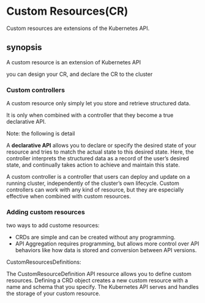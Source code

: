 # Custom Resources(CR)

Custom resources are extensions of the Kubernetes API.

## synopsis

A custom resource is an extension of Kubernetes API

you can design your CR, and declare the CR to the cluster

### Custom controllers

A custom resource only simply let you store and retrieve structured data.

It is only when combined with a controller that they become a true declarative API.

Note: the following is detail

A **declarative API** allows you to declare or specify the desired state of your resource and tries to match the actual state to this desired state. Here, the controller interprets the structured data as a record of the user’s desired state, and continually takes action to achieve and maintain this state.

A custom controller is a controller that users can deploy and update on a running cluster, independently of the cluster’s own lifecycle. Custom controllers can work with any kind of resource, but they are especially effective when combined with custom resources.

### Adding custom resources

two ways to add custome resources:

* CRDs are simple and can be created without any programming.
* API Aggregation requires programming, but allows more control over API behaviors like how data is stored and conversion between API versions.

CustomResourcesDefinitions:

The CustomResourceDefinition API resource allows you to define custom resources. Defining a CRD object creates a new custom resource with a name and schema that you specify. The Kubernetes API serves and handles the storage of your custom resource.